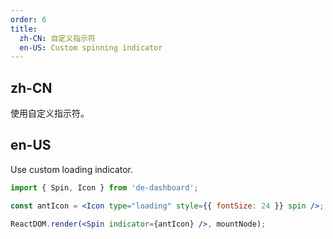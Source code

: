 ```yaml
---
order: 6
title:
  zh-CN: 自定义指示符
  en-US: Custom spinning indicator
---
```


## zh-CN

使用自定义指示符。

## en-US

Use custom loading indicator.

````jsx
import { Spin, Icon } from 'de-dashboard';

const antIcon = <Icon type="loading" style={{ fontSize: 24 }} spin />;

ReactDOM.render(<Spin indicator={antIcon} />, mountNode);
````
